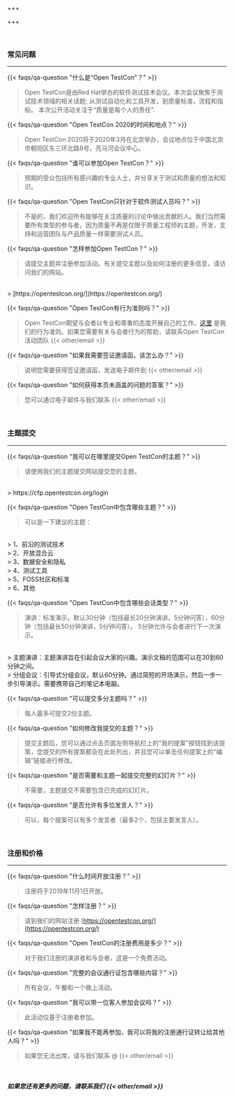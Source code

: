 +++

+++

<br>

<h3 class="rhTextBold">常见问题</h3>

---

{{< faqs/qa-question "什么是“Open TestCon”？" >}}

> Open TestCon是由Red Hat举办的软件测试技术会议。本次会议聚焦于测试技术领域的相关话题; 从测试自动化和工具开发，到质量标准，流程和指标。
> 本次公开活动关注于“质量是每个人的责任”.

{{< faqs/qa-question "Open TestCon 2020的时间和地点？" >}}

>Open TestCon 2020将于2020年3月在北京举办，会议地点位于中国北京市朝阳区东三环北路8号，亮马河会议中心。

{{< faqs/qa-question "谁可以参加Open TestCon？" >}}

> 预期的受众包括所有感兴趣的专业人士，并分享关于测试和质量的想法和知识。

{{< faqs/qa-question "Open TestCon只针对于软件测试人员吗？" >}}

> 不是的，我们欢迎所有能够在关注质量的讨论中做出贡献的人。我们当然需要所有类型的参与者，因为质量不再是仅限于质量工程师的主题，开发，支持和运营团队与产品质量一样需要测试人员。

{{< faqs/qa-question "怎样参加Open TestCon？" >}}

> 请提交主题并注册参加活动。有关提交主题以及如何注册的更多信息，请访问我们的网站。
<br>
> [https://opentestcon.org/](https://opentestcon.org/)

{{< faqs/qa-question "Open TestCon有行为准则吗？" >}}

> Open TestCon期望与会者以专业和尊重的态度开展自己的工作。[这里](https://opentestcon.org/cn/updates/coc/) 是我们的行为准则。如果您需要有关与会者行为的帮助，请联系Open TestCon活动团队 {{< other/email >}}

{{< faqs/qa-question "如果我需要签证邀请函，该怎么办？" >}}

> 说明您需要获得签证邀请函，发送电子邮件到 {{< other/email >}}

{{< faqs/qa-question "如何获得本页未涵盖的问题的答案？" >}}

> 您可以通过电子邮件与我们联系 {{< other/email >}}

<br>

<h3 class="rhTextBold">主题提交</h3>

---
{{< faqs/qa-question "我可以在哪里提交Open TestCon的主题？" >}}

> 请使用我们的主题提交网站提交您的主题。
<br>
> https://cfp.opentestcon.org/login

{{< faqs/qa-question "Open TestCon中包含哪些主题？" >}}

> 可以是一下建议的主题：
<br>
> 1、前沿的测试技术
<br>
> 2、开放混合云
<br>
> 3、数据安全和隐私
<br>
> 4、测试工具
<br>
> 5、FOSS社区和标准
<br>
> 6、其他

{{< faqs/qa-question "Open TestCon中包含哪些会话类型？" >}}

> 演讲：标准演示，默认30分钟（包括最长20分钟演讲，5分钟问答），60分钟（包括最长50分钟演讲，5分钟问答）。 5分钟允许与会者进行下一次演示。
<br>
> 主题演讲：主题演讲旨在引起会议大家的兴趣。演示文稿的范围可以在30到60分钟之间。
<br>
> 分组会议：引导式分组会议，默认60分钟。通过简短的开场演示，然后一步一步引导演示。需要携带自己的笔记本电脑。

{{< faqs/qa-question "可以提交多分主题吗？" >}}

> 每人最多可提交2份主题。

{{< faqs/qa-question "如何修改我提交的主题？" >}}

> 提交主题后，您可以通过点击页面左侧导航栏上的“我的提案”按钮找到该提案，您提交的所有提案都会在此处列出，并且您可以单击任何提案上的“编辑”链接进行修改。

{{< faqs/qa-question "是否需要和主题一起提交完整的幻灯片？" >}}

> 不需要，主题提交不需要包含已完成的幻灯片。

{{< faqs/qa-question "是否允许有多位发言人？" >}}

> 可以，每个提案可以有多个发言者（最多2个，包括主要发言人）。

<br>

<h3 class="rhTextBold">注册和价格</h3>

---

{{< faqs/qa-question "什么时间开放注册？" >}}

> 注册将于2019年11月1日开放。

{{< faqs/qa-question "怎样注册？" >}}

> 请到我们的网站注册 [https://opentestcon.org/](https://opentestcon.org/)

{{< faqs/qa-question "Open TestCon的注册费用是多少？" >}}

> 对于我们注册的演讲者和与会者，这是一个免费活动。

{{< faqs/qa-question "完整的会议通行证包含哪些内容？" >}}

> 所有会议，午餐和一个晚上活动。

{{< faqs/qa-question "我可以带一位客人参加会议吗？" >}}

> 此活动仅基于注册者参加。

{{< faqs/qa-question "如果我不能再参加，我可以将我的注册通行证转让给其他人吗？" >}}

> 如果您无法出席，请与我们联系 @ {{< other/email >}}


<br>

<h5 class="rhTextBold">如果您还有更多的问题，请联系我们 {{< other/email >}}</h5>
